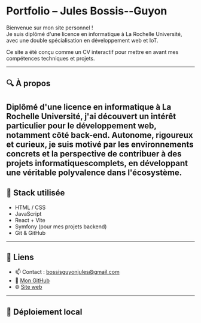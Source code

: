 # Portfolio – Jules Bossis--Guyon

Bienvenue sur mon site personnel !  
Je suis diplômé d'une licence en informatique à La Rochelle Université, avec une double spécialisation en développement web et IoT.

Ce site a été conçu comme un CV interactif pour mettre en avant mes compétences techniques et projets.

---

## 🔍 À propos

Diplômé d'une licence en informatique à La Rochelle Université, j'ai découvert un intérêt particulier pour le
développement web, notamment côté back-end.
Autonome, rigoureux et curieux, je suis motivé par les environnements concrets et la perspective de contribuer à
des projets informatiquescomplets, en développant une véritable polyvalence dans l'écosystème.
---

## 🧰 Stack utilisée

- HTML / CSS
- JavaScript
- React + Vite
- Symfony (pour mes projets backend)
- Git & GitHub

---

## 🔗 Liens

- 📫 Contact : bossisguyonjules@gmail.com
- 🔗 [Mon GitHub](https://github.com/JulesBOSSIS)
- 🌐 [Site web](https://julesbossis.github.io/portfolio/)

---

## 🚀 Déploiement local
